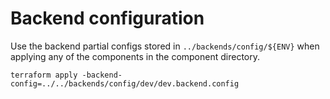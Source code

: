 # Backend configuration
Use the backend partial configs stored in `../backends/config/${ENV}` when applying any of the components in the component directory.

`terraform apply -backend-config=../../backends/config/dev/dev.backend.config`